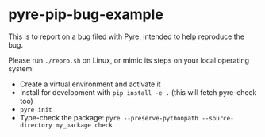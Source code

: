 # pyre-pip-bug-example

This is to report on a bug filed with Pyre, intended to help reproduce the bug.

Please run `./repro.sh` on Linux, or mimic its steps on your local operating
system:

* Create a virtual environment and activate it
* Install for development with `pip install -e .` (this will fetch pyre-check too)
* `pyre init`
* Type-check the package: `pyre --preserve-pythonpath --source-directory my_package check`
